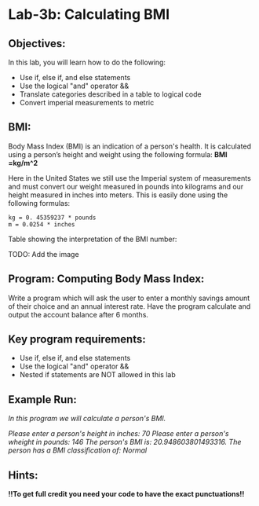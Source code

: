 # Lab-3b: Calculating BMI

## Objectives:

In this lab, you will learn how to do the following:

- Use if, else if, and else statements
- Use the logical "and" operator &&
- Translate categories described in a table to logical code
- Convert imperial measurements to metric


## BMI:

Body Mass Index (BMI) is an indication of a person's health. It is calculated using a person’s height and weight using the following formula: **BMI =kg/m^2**

Here in the United States we still use the Imperial system of measurements and must convert our weight measured in pounds into kilograms and our height measured in inches into meters. This is easily done using the following formulas:

    kg = 0. 45359237 * pounds
    m = 0.0254 * inches

Table showing the interpretation of the BMI number:

TODO: Add the image

## Program: Computing Body Mass Index:

Write a program which will ask the user to enter a monthly savings amount of their choice and an annual interest rate. Have the program calculate and output the account balance after 6 months.

## Key program requirements:

- Use if, else if, and else statements
- Use the logical "and" operator &&
- Nested if statements are NOT allowed in this lab

## Example Run:

_In this program we will calculate a person's BMI._

_Please enter a person's height in inches:_
_70_
_Please enter a person's wheight in pounds:_
_146_
_The person's BMI is: 20.948603801493316. The person has a BMI classification of: Normal_

## Hints:
**!!To get full credit you need your code to have the exact punctuations!!**